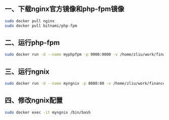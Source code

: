 ## 一、下载nginx官方镜像和php-fpm镜像
```sh
sudo docker pull nginx
sudo docker pull bitnami/php-fpm
```
## 二、运行php-fpm
```sh
sudo docker run -d --name myphpfpm -p 9000:9000 -v /home/zliu/work/finance_kirin0.1/web/public:/usr/share/nginx/html bitnami/php-fpm
```
## 三、运行ngnix
```sh
sudo docker run -d --name myngnix -p 8080:80 -v /home/zliu/work/finance_kirin0.1/web/public:/usr/share/nginx/html nginx
```
## 四、修改ngnix配置
```sh
sudo docker exec -it myngnix /bin/bash
```
